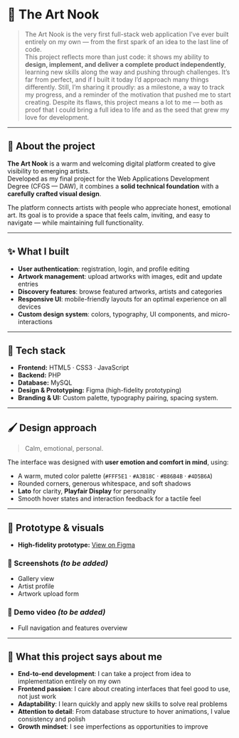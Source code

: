 # 🎨 The Art Nook

> The Art Nook is the very first full-stack web application I’ve ever built entirely on my own — from the first spark of an idea to the last line of code.<br>
> This project reflects more than just code: it shows my ability to **design, implement, and deliver a complete product independently**, learning new skills along the way and pushing through challenges.
> It’s far from perfect, and if I built it today I’d approach many things differently.
> Still, I’m sharing it proudly: as a milestone, a way to track my progress, and a reminder of the motivation that pushed me to start creating.
> Despite its flaws, this project means a lot to me — both as proof that I could bring a full idea to life and as the seed that grew my love for development.

---

## 🪷 About the project

**The Art Nook** is a warm and welcoming digital platform created to give visibility to emerging artists.  
Developed as my final project for the Web Applications Development Degree (CFGS — DAW), it combines a **solid technical foundation** with a **carefully crafted visual design**.

The platform connects artists with people who appreciate honest, emotional art. Its goal is to provide a space that feels calm, inviting, and easy to navigate — while maintaining full functionality.

---

## ✨ What I built

- **User authentication**: registration, login, and profile editing  
- **Artwork management**: upload artworks with images, edit and update entries  
- **Discovery features**: browse featured artworks, artists and categories
- **Responsive UI**: mobile-friendly layouts for an optimal experience on all devices  
- **Custom design system**: colors, typography, UI components, and micro-interactions

---

## 🔧 Tech stack

- **Frontend:** HTML5 · CSS3 · JavaScript  
- **Backend:** PHP  
- **Database:** MySQL  
- **Design & Prototyping:** Figma (high-fidelity prototyping)  
- **Branding & UI:** Custom palette, typography pairing, spacing system.

---

## 🖌️ Design approach

> Calm, emotional, personal.

The interface was designed with **user emotion and comfort in mind**, using:
- A warm, muted color palette (`#FFF5E1` · `#A3B18C` · `#B86B4B` · `#4D5B6A`)  
- Rounded corners, generous whitespace, and soft shadows  
- **Lato** for clarity, **Playfair Display** for personality  
- Smooth hover states and interaction feedback for a tactile feel

---

## 🎯 Prototype & visuals

- **High-fidelity prototype:** [View on Figma](https://www.figma.com/proto/CQKDpo4G03VkpKdhrvP59z/The-Art-Nook?node-id=23-2&t=gFk3ENJ2csAJYopm-1&scaling=min-zoom&content-scaling=fixed&page-id=0%3A1&starting-point-node-id=23%3A2)  

### 📸 Screenshots *(to be added)*
- Gallery view  
- Artist profile  
- Artwork upload form  

### 🎥 Demo video *(to be added)*
- Full navigation and features overview

---

## 📌 What this project says about me

- **End-to-end development**: I can take a project from idea to implementation entirely on my own  
- **Frontend passion**: I care about creating interfaces that feel good to use, not just work  
- **Adaptability**: I learn quickly and apply new skills to solve real problems  
- **Attention to detail**: From database structure to hover animations, I value consistency and polish  
- **Growth mindset**: I see imperfections as opportunities to improve

<!--

## 🪷 About the project

**The Art Nook** is a warm and welcoming digital space designed to give visibility to emerging artists.  
It was created as my final project for the Web Applications Development Degree (CFGS - DAW) and is inspired by personal experiences and a desire to make art more accessible.

The platform connects creators with people who appreciate honest, emotional art. It aims to feel calm, close, and carefully designed — offering both functionality and a visually thoughtful experience.

---

## ✨ Main features

- User registration and login  
- Profile editing  
- Uploading artworks (with images)  
- Browsing artworks and artists  
- Marking artworks and artists as favorites  
- Visual emphasis on featured works  
- Frontend designed for softness, space and emotional tone  
- Responsive layout

---

## 🔧 Technologies used

- **Frontend:** HTML5 · CSS3 · JavaScript  
- **Backend:** PHP  
- **Database:** MySQL  
- **Design & UX/UI:** Figma (high-fidelity prototyping)  
- **Style guide:** Custom palette, grid system and branding

---

## 🖌️ Design goals

> Calm, emotional, personal.

The UI was carefully crafted based on a custom design system using soft colors, organic spacing, rounded components and typography with character. It’s meant to feel like a “nook” — a cozy place to explore and connect through art.

Explore the full prototype on Figma:  
🎯 [View high-fidelity prototype](https://www.figma.com/proto/CQKDpo4G03VkpKdhrvP59z/The-Art-Nook?node-id=23-2&t=gFk3ENJ2csAJYopm-1&scaling=min-zoom&content-scaling=fixed&page-id=0%3A1&starting-point-node-id=23%3A2)

---
